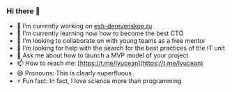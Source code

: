 ### Hi there 👋
- 🔭 I’m currently working on [esh-derevenskoe.ru](http://esh-derevenskoe.ru/)
- 🌱 I’m currently learning now how to become the best CTO
- 👯 I’m looking to collaborate on with young teams as a free mentor
- 🤔 I’m looking for help with the search for the best practices of the IT unit
- 💬 Ask me about how to launch a MVP model of your project
- 📫 How to reach me: [https://t.me/lyucean](https://t.me/lyucean)
- 😄 Pronouns: This is clearly superfluous
- ⚡ Fun fact: In fact, I love science more than programming

